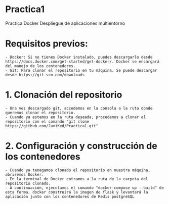# Practica1
Practica Docker Despliegue de aplicaciones multientorno
# Requisitos previos:
    - Docker: Si no tienes Docker instalado, puedes descargarlo desde https://docs.docker.com/get-started/get-docker/. Docker se encargará del manejo de los contenedores.
    - Git: Para clonar el repositorio en tu máquina. Se puede descargar desde https://git-scm.com/downloads
# 1. Clonación del repositorio
    - Una vez descargado git, accedemos en la consola a la ruta donde queremos clonar el repositorio.
    - Cuando ya estemos en la ruta deseada, procedemos a clonar el repositorio con el comando "git clone https://github.com/JaviKed/Practica1.git"
# 2. Configuración y construcción de los contenedores
    - Cuando ya tenegamos clonado el repositorio en nuestra máquina, abriremos Docker.
    - En la terminal de Docker entramos a la ruta de la carpeta del repositorio clonado.
    - A continuación, ejecutamos el comando "docker-compose up --build" de esta forma, docker construirá la imagen de flask y levantará la aplicación junto con los contenedores de Redis postgreSQL
